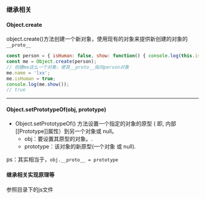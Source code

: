 ### 继承相关
#### Object.create
object.create()方法创建一个新对象，使用现有的对象来提供新创建的对象的``__proto__``

```javascript
const person = { isHuman: false, show: function() { console.log(this.isHuman) }}
const me = Object.create(person);
// 创建me这么一个对象，使其__proto__指向person对象
me.name = 'lxx';
me.isHuman = true; 
console.log(me.show()); 
// true
```
---

#### Object.setPrototypeOf(obj, prototype)
- Object.setPrototypeOf() 方法设置一个指定的对象的原型 ( 即, 内部[[Prototype]]属性）到另一个对象或  null。
   - obj：要设置其原型的对象。.
   - prototype：该对象的新原型(一个对象 或 null).

ps：其实相当于，``obj.__proto__ = prototype``


#### 继承相关实现原理等
参照目录下的js文件